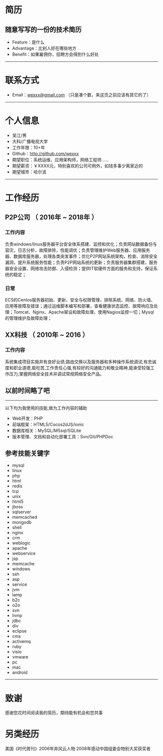 # 简历
## 随意写写的一份的技术简历

 - Feature：是什么
 - Advantage：比别人好在哪些地方
 - Benefit：如果雇佣你，招聘方会得到什么好处 

---


# 联系方式

- Email：wexxx@gmail.com （只是凑个数，来这页之前应该有其它的了）

---

# 个人信息

 - 吴江/男
 - 大科/广播电视大学
 - 工作年限：10+年
  - Github：http://github.com/wexxx 
 - 期望职位：系统运维，应用架构师，网络工程师……
 - 期望薪资：￥XXXX元，特别喜欢的公司可例外，如钱多事少离家近的
 - 期望城市：哈尔滨

---

# 工作经历

## P2P公司 （ 2016年 ~ 2018年 ）

### 工作内容 
负责windows/linux服务器平台安全体系搭建、监控和优化；负责网站数据备份与容灾，日志分析，故障排除，性能调优；负责管理维护Web服务器、应用服务器、数据库服务器，处理各类突发事件；优化P2P网站系统架构，检查、消除安全漏洞，提升系统服务性能；负责P2P网站系统的更新；负责服务器集群搭建，服务器安全设置、网络攻击防御、入侵检测；提供IT软硬件方面的服务和支持，保证系统的稳定；


### 日常
ECS的Centos服务器初始、更新、安全与权限管理，排除系统、网络、防火墙、应用等故障及错误；通过运维脚本编写和部署，查看健康状态监控、故障响应及处理；Tomcat、Nginx、Apache架设和故障处理，使用Nagios监控一切；Mysql的管理维护及故障处理；

 
## XX科技 （ 2010年 ~ 2016 ）

### 工作内容 
系统集成项目实施并有良好业绩;路由交换以及服务器和多种操作系统调试;有忠诚度和职业道德,能吃苦,工作责任心强,有较好的沟通能力和敬业精神,能承受较强工作压力;掌握网络安全技术并调试常规网络安全产品。


## 以前时间略了吧

---

以下均为我使用的技能,做为工作内容的辅助

- Web开发：PHP
- 前端框架：HTML5/Cocos2dJS/ionic
- 数据库相关：MySQL/MSsql/SQLite
- 版本管理、文档和自动化部署工具：Svn/Git/PHPDoc

## 参考技能关键字

- mysql
- linux
- php
- html
- redis
- tcp
- unix
- html5
- jboss
- sqlserver
- memcached
- mongodb
- shell
- nginx
- crm
- weblogic
- apache
- webservice
- jsp
- memcache
- windows
- ssh
- asp
- service
- jvm
- lamp
- b2c
- o2o
- svn
- lnmp
- jdbc
- div
- eclipse
- cms
- activemq
- ruby
- visio
- vmware
- pc
- mac
- android

---

# 致谢
感谢您花时间阅读我的简历，期待能有机会和您共事
# 另类经历
美国《时代周刊》2006年弃风云人物
2008年感动中国组委会物别大奖获奖者
